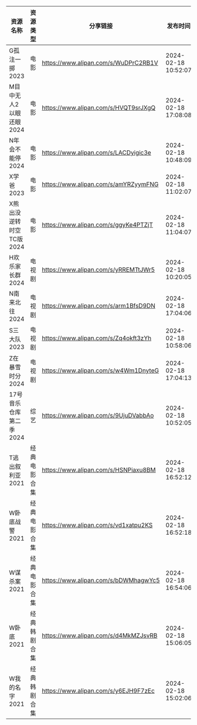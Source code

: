 | 资源名称            | 资源类型   | 分享链接                                 | 发布时间                |
| --------------- | ------ | ------------------------------------ | ------------------- |
| G孤注一掷2023       | 电影     | https://www.alipan.com/s/WuDPrC2RB1V | 2024-02-18 10:52:07 |
| M目中无人2以眼还眼2024  | 电影     | https://www.alipan.com/s/HVQT9srJXgQ | 2024-02-18 17:08:08 |
| N年会不能停2024      | 电影     | https://www.alipan.com/s/LACDyigic3e | 2024-02-18 10:48:09 |
| X学爸2023         | 电影     | https://www.alipan.com/s/amYRZyymFNG | 2024-02-18 11:02:07 |
| X熊出没逆转时空TC版2024 | 电影     | https://www.alipan.com/s/ggyKe4PTZjT | 2024-02-18 11:04:07 |
| H欢乐家长群2024      | 电视剧    | https://www.alipan.com/s/yRREMTtJWr5 | 2024-02-18 10:20:05 |
| N南来北往2024       | 电视剧    | https://www.alipan.com/s/arm1BfsD9DN | 2024-02-18 17:04:06 |
| S三大队2023        | 电视剧    | https://www.alipan.com/s/Zq4okft3zYh | 2024-02-18 10:58:06 |
| Z在暴雪时分2024      | 电视剧    | https://www.alipan.com/s/w4Wm1DnyteG | 2024-02-18 17:04:13 |
| 17号音乐仓库第二季2024  | 综艺     | https://www.alipan.com/s/9UjuDVabbAo | 2024-02-18 10:52:05 |
| T逃出叙利亚2021      | 经典电影合集 | https://www.alipan.com/s/HSNPiaxu8BM | 2024-02-18 16:52:12 |
| W卧底战警2021       | 经典电影合集 | https://www.alipan.com/s/vd1xatpu2KS | 2024-02-18 16:52:18 |
| W谋杀案2021        | 经典电影合集 | https://www.alipan.com/s/bDWMhagwYc5 | 2024-02-18 16:54:06 |
| W卧底2021         | 经典韩剧合集 | https://www.alipan.com/s/d4MkMZJsvRB | 2024-02-18 15:06:05 |
| W我的名字2021       | 经典韩剧合集 | https://www.alipan.com/s/y6EJH9F7zEc | 2024-02-18 15:02:06 |
